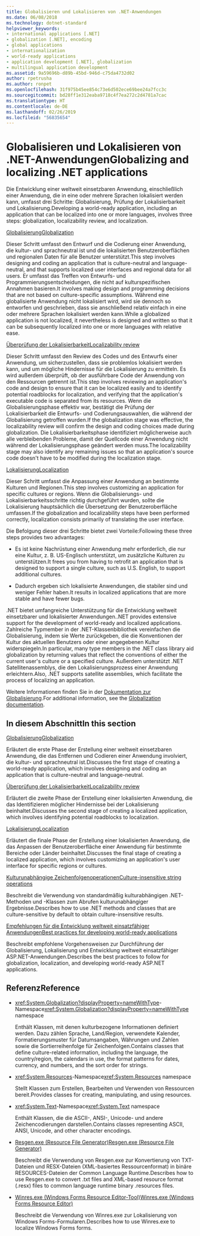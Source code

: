 ```yaml
---
title: Globalisieren und Lokalisieren von .NET-Anwendungen
ms.date: 06/08/2018
ms.technology: dotnet-standard
helpviewer_keywords:
- international applications [.NET]
- globalization [.NET], encoding
- global applications
- internationalization
- world-ready applications
- application development [.NET], globalization
- multilingual application development
ms.assetid: 9a59696b-d89b-45bd-946d-c75da4732d02
author: rpetrusha
ms.author: ronpet
ms.openlocfilehash: 31f975b45ee854c73e6d502ece69bee24a7fcc3c
ms.sourcegitcommit: bd28ff1e312eaba9718c4f7ea272c2d4781a7cac
ms.translationtype: HT
ms.contentlocale: de-DE
ms.lasthandoff: 02/26/2019
ms.locfileid: "56835654"
---
```

# <a name="globalizing-and-localizing-net-applications"></a><span data-ttu-id="8b466-102">Globalisieren und Lokalisieren von .NET-Anwendungen</span><span class="sxs-lookup"><span data-stu-id="8b466-102">Globalizing and localizing .NET applications</span></span>

<span data-ttu-id="8b466-103">Die Entwicklung einer weltweit einsetzbaren Anwendung, einschließlich einer Anwendung, die in eine oder mehrere Sprachen lokalisiert werden kann, umfasst drei Schritte: Globalisierung, Prüfung der Lokalisierbarkeit und Lokalisierung.</span><span class="sxs-lookup"><span data-stu-id="8b466-103">Developing a world-ready application, including an application that can be localized into one or more languages, involves three steps: globalization, localizability review, and localization.</span></span>

[<span data-ttu-id="8b466-104">Globalisierung</span><span class="sxs-lookup"><span data-stu-id="8b466-104">Globalization</span></span>](globalization.md)

<span data-ttu-id="8b466-105">Dieser Schritt umfasst den Entwurf und die Codierung einer Anwendung, die kultur- und sprachneutral ist und die lokalisierten Benutzeroberflächen und regionalen Daten für alle Benutzer unterstützt.</span><span class="sxs-lookup"><span data-stu-id="8b466-105">This step involves designing and coding an application that is culture-neutral and language-neutral, and that supports localized user interfaces and regional data for all users.</span></span> <span data-ttu-id="8b466-106">Er umfasst das Treffen von Entwurfs- und Programmierungsentscheidungen, die nicht auf kulturspezifischen Annahmen basieren.</span><span class="sxs-lookup"><span data-stu-id="8b466-106">It involves making design and programming decisions that are not based on culture-specific assumptions.</span></span> <span data-ttu-id="8b466-107">Während eine globalisierte Anwendung nicht lokalisiert wird, wird sie dennoch so entworfen und geschrieben, dass sie anschließend relativ einfach in eine oder mehrere Sprachen lokalisiert werden kann.</span><span class="sxs-lookup"><span data-stu-id="8b466-107">While a globalized application is not localized, it nevertheless is designed and written so that it can be subsequently localized into one or more languages with relative ease.</span></span>

[<span data-ttu-id="8b466-108">Überprüfung der Lokalisierbarkeit</span><span class="sxs-lookup"><span data-stu-id="8b466-108">Localizability review</span></span>](localizability-review.md)

<span data-ttu-id="8b466-109">Dieser Schritt umfasst den Review des Codes und des Entwurfs einer Anwendung, um sicherzustellen, dass sie problemlos lokalisiert werden kann, und um mögliche Hindernisse für die Lokalisierung zu ermitteln. Es wird außerdem überprüft, ob der ausführbare Code der Anwendung von den Ressourcen getrennt ist.</span><span class="sxs-lookup"><span data-stu-id="8b466-109">This step involves reviewing an application's code and design to ensure that it can be localized easily and to identify potential roadblocks for localization, and verifying that the application's executable code is separated from its resources.</span></span> <span data-ttu-id="8b466-110">Wenn die Globalisierungsphase effektiv war, bestätigt die Prüfung der Lokalisierbarkeit die Entwurfs- und Codierungsauswahlen, die während der Globalisierung getroffen wurden.</span><span class="sxs-lookup"><span data-stu-id="8b466-110">If the globalization stage was effective, the localizability review will confirm the design and coding choices made during globalization.</span></span> <span data-ttu-id="8b466-111">Die Lokalisierbarkeitsphase identifiziert möglicherweise auch alle verbleibenden Probleme, damit der Quellcode einer Anwendung nicht während der Lokalisierungsphase geändert werden muss.</span><span class="sxs-lookup"><span data-stu-id="8b466-111">The localizability stage may also identify any remaining issues so that an application's source code doesn't have to be modified during the localization stage.</span></span>

[<span data-ttu-id="8b466-112">Lokalisierung</span><span class="sxs-lookup"><span data-stu-id="8b466-112">Localization</span></span>](localization.md)

<span data-ttu-id="8b466-113">Dieser Schritt umfasst die Anpassung einer Anwendung an bestimmte Kulturen und Regionen.</span><span class="sxs-lookup"><span data-stu-id="8b466-113">This step involves customizing an application for specific cultures or regions.</span></span> <span data-ttu-id="8b466-114">Wenn die Globalisierungs- und Lokalisierbarkeitsschritte richtig durchgeführt wurden, sollte die Lokalisierung hauptsächlich die Übersetzung der Benutzeroberfläche umfassen.</span><span class="sxs-lookup"><span data-stu-id="8b466-114">If the globalization and localizability steps have been performed correctly, localization consists primarily of translating the user interface.</span></span>

<span data-ttu-id="8b466-115">Die Befolgung dieser drei Schritte bietet zwei Vorteile:</span><span class="sxs-lookup"><span data-stu-id="8b466-115">Following these three steps provides two advantages:</span></span>

-   <span data-ttu-id="8b466-116">Es ist keine Nachrüstung einer Anwendung mehr erforderlich, die nur eine Kultur, z. B. US-Englisch unterstützt, um zusätzliche Kulturen zu unterstützen.</span><span class="sxs-lookup"><span data-stu-id="8b466-116">It frees you from having to retrofit an application that is designed to support a single culture, such as U.S. English, to support additional cultures.</span></span>

-   <span data-ttu-id="8b466-117">Dadurch ergeben sich lokalisierte Anwendungen, die stabiler sind und weniger Fehler haben.</span><span class="sxs-lookup"><span data-stu-id="8b466-117">It results in localized applications that are more stable and have fewer bugs.</span></span>

<span data-ttu-id="8b466-118">.NET bietet umfangreiche Unterstützung für die Entwicklung weltweit einsetzbarer und lokalisierter Anwendungen.</span><span class="sxs-lookup"><span data-stu-id="8b466-118">.NET provides extensive support for the development of world-ready and localized applications.</span></span> <span data-ttu-id="8b466-119">Zahlreiche Typmember in der .NET-Klassenbibliothek vereinfachen die Globalisierung, indem sie Werte zurückgeben, die die Konventionen der Kultur des aktuellen Benutzers oder einer angegebenen Kultur widerspiegeln.</span><span class="sxs-lookup"><span data-stu-id="8b466-119">In particular, many type members in the .NET class library aid globalization by returning values that reflect the conventions of either the current user's culture or a specified culture.</span></span> <span data-ttu-id="8b466-120">Außerdem unterstützt .NET Satellitenassemblys, die den Lokalisierungsprozess einer Anwendung erleichtern.</span><span class="sxs-lookup"><span data-stu-id="8b466-120">Also, .NET supports satellite assemblies, which facilitate the process of localizing an application.</span></span>

<span data-ttu-id="8b466-121">Weitere Informationen finden Sie in der [Dokumentation zur Globalisierung](/globalization/).</span><span class="sxs-lookup"><span data-stu-id="8b466-121">For additional information, see the [Globalization documentation](/globalization/).</span></span>

## <a name="in-this-section"></a><span data-ttu-id="8b466-122">In diesem Abschnitt</span><span class="sxs-lookup"><span data-stu-id="8b466-122">In this section</span></span>

[<span data-ttu-id="8b466-123">Globalisierung</span><span class="sxs-lookup"><span data-stu-id="8b466-123">Globalization</span></span>](globalization.md)

<span data-ttu-id="8b466-124">Erläutert die erste Phase der Erstellung einer weltweit einsetzbaren Anwendung, die das Entfernen und Codieren einer Anwendung involviert, die kultur- und sprachneutral ist.</span><span class="sxs-lookup"><span data-stu-id="8b466-124">Discusses the first stage of creating a world-ready application, which involves designing and coding an application that is culture-neutral and language-neutral.</span></span>

[<span data-ttu-id="8b466-125">Überprüfung der Lokalisierbarkeit</span><span class="sxs-lookup"><span data-stu-id="8b466-125">Localizability review</span></span>](localizability-review.md)

<span data-ttu-id="8b466-126">Erläutert die zweite Phase der Erstellung einer lokalisierten Anwendung, die das Identifizieren möglicher Hindernisse bei der Lokalisierung beinhaltet.</span><span class="sxs-lookup"><span data-stu-id="8b466-126">Discusses the second stage of creating a localized application, which involves identifying potential roadblocks to localization.</span></span>

[<span data-ttu-id="8b466-127">Lokalisierung</span><span class="sxs-lookup"><span data-stu-id="8b466-127">Localization</span></span>](localization.md)

<span data-ttu-id="8b466-128">Erläutert die finale Phase der Erstellung einer lokalisierten Anwendung, die das Anpassen der Benutzeroberfläche einer Anwendung für bestimmte Bereiche oder Länder beinhaltet.</span><span class="sxs-lookup"><span data-stu-id="8b466-128">Discusses the final stage of creating a localized application, which involves customizing an application's user interface for specific regions or cultures.</span></span>

[<span data-ttu-id="8b466-129">Kulturunabhängige Zeichenfolgenoperationen</span><span class="sxs-lookup"><span data-stu-id="8b466-129">Culture-insensitive string operations</span></span>](culture-insensitive-string-operations.md)

<span data-ttu-id="8b466-130">Beschreibt die Verwendung von standardmäßig kulturabhängigen .NET-Methoden und -Klassen zum Abrufen kulturunabhängiger Ergebnisse.</span><span class="sxs-lookup"><span data-stu-id="8b466-130">Describes how to use .NET methods and classes that are culture-sensitive by default to obtain culture-insensitive results.</span></span>

[<span data-ttu-id="8b466-131">Empfehlungen für die Entwicklung weltweit einsatzfähiger Anwendungen</span><span class="sxs-lookup"><span data-stu-id="8b466-131">Best practices for developing world-ready applications</span></span>](best-practices-for-developing-world-ready-apps.md)

<span data-ttu-id="8b466-132">Beschreibt empfohlene Vorgehensweisen zur Durchführung der Globalisierung, Lokalisierung und Entwicklung weltweit einsatzfähiger ASP.NET-Anwendungen.</span><span class="sxs-lookup"><span data-stu-id="8b466-132">Describes the best practices to follow for globalization, localization, and developing world-ready ASP.NET applications.</span></span>

## <a name="reference"></a><span data-ttu-id="8b466-133">Referenz</span><span class="sxs-lookup"><span data-stu-id="8b466-133">Reference</span></span>

- <span data-ttu-id="8b466-134"><xref:System.Globalization?displayProperty=nameWithType>-Namespace</span><span class="sxs-lookup"><span data-stu-id="8b466-134"><xref:System.Globalization?displayProperty=nameWithType> namespace</span></span>

   <span data-ttu-id="8b466-135">Enthält Klassen, mit denen kulturbezogene Informationen definiert werden. Dazu zählen Sprache, Land/Region, verwendete Kalender, Formatierungsmuster für Datumsangaben, Währungen und Zahlen sowie die Sortierreihenfolge für Zeichenfolgen.</span><span class="sxs-lookup"><span data-stu-id="8b466-135">Contains classes that define culture-related information, including the language, the country/region, the calendars in use, the format patterns for dates, currency, and numbers, and the sort order for strings.</span></span>

- <span data-ttu-id="8b466-136"><xref:System.Resources>-Namespace</span><span class="sxs-lookup"><span data-stu-id="8b466-136"><xref:System.Resources> namespace</span></span>

   <span data-ttu-id="8b466-137">Stellt Klassen zum Erstellen, Bearbeiten und Verwenden von Ressourcen bereit.</span><span class="sxs-lookup"><span data-stu-id="8b466-137">Provides classes for creating, manipulating, and using resources.</span></span>

- <span data-ttu-id="8b466-138"><xref:System.Text>-Namespace</span><span class="sxs-lookup"><span data-stu-id="8b466-138"><xref:System.Text> namespace</span></span>

   <span data-ttu-id="8b466-139">Enthält Klassen, die die ASCII-, ANSI-, Unicode- und andere Zeichencodierungen darstellen.</span><span class="sxs-lookup"><span data-stu-id="8b466-139">Contains classes representing ASCII, ANSI, Unicode, and other character encodings.</span></span>

- [<span data-ttu-id="8b466-140">Resgen.exe (Resource File Generator)</span><span class="sxs-lookup"><span data-stu-id="8b466-140">Resgen.exe (Resource File Generator)</span></span>](../../../docs/framework/tools/resgen-exe-resource-file-generator.md)

   <span data-ttu-id="8b466-141">Beschreibt die Verwendung von Resgen.exe zur Konvertierung von TXT-Dateien und RESX-Dateien (XML-basiertes Ressourcenformat) in binäre RESOURCES-Dateien der Common Language Runtime.</span><span class="sxs-lookup"><span data-stu-id="8b466-141">Describes how to use Resgen.exe to convert .txt files and XML-based resource format (.resx) files to common language runtime binary .resources files.</span></span>

- [<span data-ttu-id="8b466-142">Winres.exe (Windows Forms Resource Editor-Tool)</span><span class="sxs-lookup"><span data-stu-id="8b466-142">Winres.exe (Windows Forms Resource Editor)</span></span>](../../../docs/framework/tools/winres-exe-windows-forms-resource-editor.md)

   <span data-ttu-id="8b466-143">Beschreibt die Verwendung von Winres.exe zur Lokalisierung von Windows Forms-Formularen.</span><span class="sxs-lookup"><span data-stu-id="8b466-143">Describes how to use Winres.exe to localize Windows Forms forms.</span></span>
